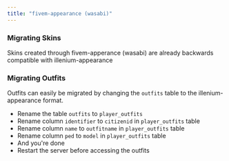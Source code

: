```yaml
---
title: "fivem-appearance (wasabi)"
---
```


### Migrating Skins

Skins created through fivem-apperance (wasabi) are already backwards compatible with illenium-appearance

### Migrating Outfits

Outfits can easily be migrated by changing the `outfits` table to the illenium-appearance format.

- Rename the table `outfits` to `player_outfits`
- Rename column `identifier` to `citizenid` in `player_outfits` table
- Rename column `name` to `outfitname` in `player_outfits` table
- Rename column `ped` to `model` in `player_outfits` table
- And you're done
- Restart the server before accessing the outfits

